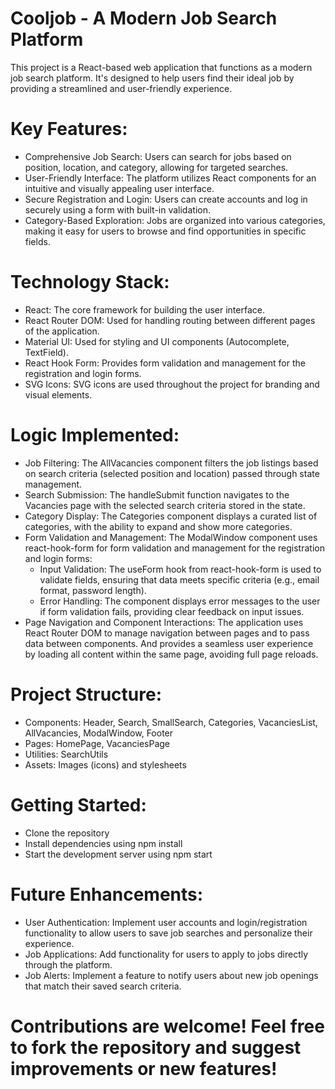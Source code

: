 # Cooljob - A Modern Job Search Platform

This project is a React-based web application that functions as a modern job search platform. It's designed to help users find their ideal job by providing a streamlined and user-friendly experience.

# Key Features:

- Comprehensive Job Search: Users can search for jobs based on position, location, and category, allowing for targeted searches.
- User-Friendly Interface: The platform utilizes React components for an intuitive and visually appealing user interface.
- Secure Registration and Login: Users can create accounts and log in securely using a form with built-in validation.
- Category-Based Exploration: Jobs are organized into various categories, making it easy for users to browse and find opportunities in specific fields.

# Technology Stack:

- React: The core framework for building the user interface.
- React Router DOM: Used for handling routing between different pages of the application.
- Material UI: Used for styling and UI components (Autocomplete, TextField).
- React Hook Form: Provides form validation and management for the registration and login forms.
- SVG Icons: SVG icons are used throughout the project for branding and visual elements.

# Logic Implemented:

- Job Filtering: The AllVacancies component filters the job listings based on search criteria (selected position and location) passed through state management.
- Search Submission: The handleSubmit function navigates to the Vacancies page with the selected search criteria stored in the state.
- Category Display: The Categories component displays a curated list of categories, with the ability to expand and show more categories.
- Form Validation and Management: The ModalWindow component uses react-hook-form for form validation and management for the registration and login forms:
  - Input Validation: The useForm hook from react-hook-form is used to validate fields, ensuring that data meets specific criteria (e.g., email format, password length).
  - Error Handling: The component displays error messages to the user if form validation fails, providing clear feedback on input issues.
- Page Navigation and Component Interactions: The application uses React Router DOM to manage navigation between pages and to pass data between components. And provides a seamless user experience by loading all content within the same page, avoiding full page reloads.

# Project Structure:

- Components: Header, Search, SmallSearch, Categories, VacanciesList, AllVacancies, ModalWindow, Footer
- Pages: HomePage, VacanciesPage
- Utilities: SearchUtils
- Assets: Images (icons) and stylesheets

# Getting Started:

- Clone the repository
- Install dependencies using npm install
- Start the development server using npm start

# Future Enhancements:

- User Authentication: Implement user accounts and login/registration functionality to allow users to save job searches and personalize their experience.
- Job Applications: Add functionality for users to apply to jobs directly through the platform.
- Job Alerts: Implement a feature to notify users about new job openings that match their saved search criteria.

# Contributions are welcome! Feel free to fork the repository and suggest improvements or new features!
